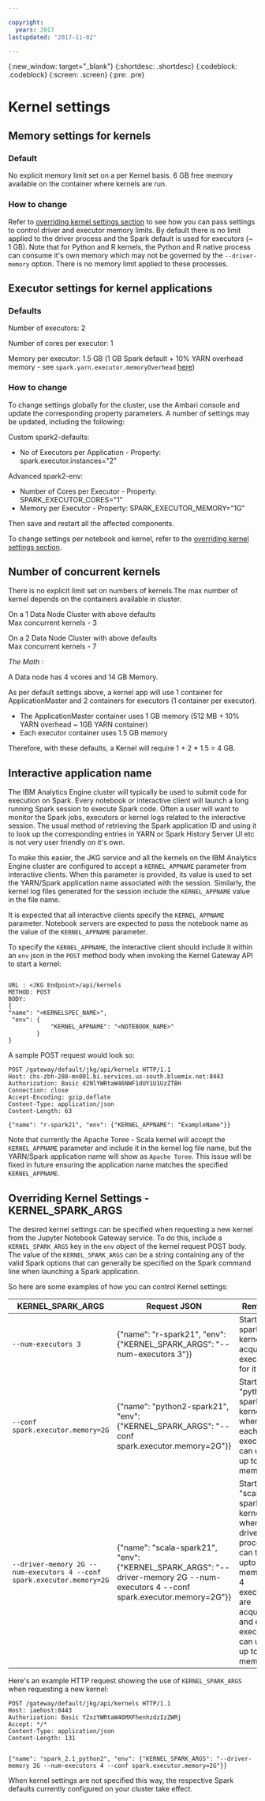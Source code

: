 ```yaml
---

copyright:
  years: 2017
lastupdated: "2017-11-02"

---
```


<!-- Attribute definitions -->
{:new_window: target="_blank"}
{:shortdesc: .shortdesc}
{:codeblock: .codeblock}
{:screen: .screen}
{:pre: .pre}


# Kernel settings

## Memory settings for kernels

### Default
  No explicit memory limit set on a per Kernel basis. 6 GB free memory available on the container where kernels are run.

### How to change  
  Refer to [overriding kernel settings section](./Kernel-Settings.html#overriding-kernel-settings---kernel_spark_args) to see how you can pass settings to control driver and executor memory limits. By default there is no limit applied to the driver process and the Spark default is used for executors (~ 1 GB). Note that for Python and R kernels, the Python and R native process can consume it's own memory which may not be governed by the `--driver-memory` option. There is no memory limit applied to these processes.

## Executor settings for kernel applications  

### Defaults

  Number of executors: 2  

  Number of cores per executor: 1  

  Memory per executor: 1.5 GB (1 GB Spark default + 10% YARN overhead memory - see `spark.yarn.executor.memoryOverhead` [here](https://spark.apache.org/docs/latest/running-on-yarn.html))

 ### How to change
To change settings globally for the cluster, use the Ambari console and update the corresponding property parameters. A number of settings may be updated, including the following:

Custom spark2-defaults:
* No of Executors per Application - Property: spark.executor.instances="2"  

Advanced spark2-env:
* Number of Cores per Executor - Property: SPARK_EXECUTOR_CORES="1"  
* Memory per Executor - Property: SPARK_EXECUTOR_MEMORY="1G"  

Then save and restart all the affected components.

To change settings per notebook and kernel, refer to the [overriding kernel settings section](./Kernel-Settings.html#overriding-kernel-settings---kernel_spark_args).

## Number of concurrent kernels
  There is no explicit limit set on numbers of kernels.The max number of kernel depends on the containers available in cluster.  

  On a 1 Data Node Cluster with above defaults  
   Max concurrent kernels - 3

  On a 2 Data Node Cluster with above defaults  
   Max concurrent kernels - 7

  _The Math_ :

A Data node has 4 vcores and 14 GB Memory.

As per default settings above, a kernel app will use 1 container for ApplicationMaster and 2 containers for executors (1 container per executor).

* The ApplicationMaster container uses 1 GB memory (512 MB + 10% YARN overhead ~ 1GB YARN container)
* Each executor container uses 1.5 GB memory  

Therefore, with these defaults, a Kernel will require 1 + 2 * 1.5 = 4 GB.

## Interactive application name

The IBM Analytics Engine cluster will typically be used to submit code for execution on Spark. Every notebook or interactive client will launch a long running Spark session to execute Spark code. Often a user will want to monitor the Spark jobs, executors or kernel logs related to the interactive session. The usual method of retrieving the Spark application ID and using it to look up the corresponding entries in YARN or Spark History Server UI etc is not very user friendly on it's own.

To make this easier, the JKG service and all the kernels on the IBM Analytics Engine cluster are configured to accept a `KERNEL_APPNAME` parameter from interactive clients. When this parameter is provided, its value is used to set the YARN/Spark application name associated with the session. Similarly, the kernel log files generated for the session include the `KERNEL_APPNAME` value in the file name.

It is expected that all interactive clients specify the `KERNEL_APPNAME` parameter. Notebook servers are expected to pass the notebook name as the value of the `KERNEL_APPNAME` parameter.

To specify the `KERNEL_APPNAME`, the interactive client should include it within an `env` json in the `POST` method body when invoking the Kernel Gateway API to start a kernel:

```

URL : <JKG Endpoint>/api/kernels
METHOD: POST
BODY:
{
"name": "<KERNELSPEC_NAME>",
 "env": {
            "KERNEL_APPNAME": "<NOTEBOOK_NAME>"
        }
}
```

A sample POST request would look so:

```
POST /gateway/default/jkg/api/kernels HTTP/1.1
Host: chs-zbh-288-mn001.bi.services.us-south.bluemix.net:8443
Authorization: Basic d2NlYWRtaW46NWF1dUY1U1UzZTBH
Connection: close
Accept-Encoding: gzip,deflate
Content-Type: application/json
Content-Length: 63

{"name": "r-spark21", "env": {"KERNEL_APPNAME": "ExampleName"}}
```

Note that currently the Apache Toree - Scala kernel will accept the `KERNEL_APPNAME` parameter and include it in the kernel log file name, but the YARN/Spark application name will show as `Apache Toree`. This issue will be fixed in future ensuring the application name matches the specified `KERNEL_APPNAME`.


## Overriding Kernel Settings - KERNEL_SPARK_ARGS

The desired kernel settings can be specified when requesting a new kernel from the Jupyter Notebook Gateway service. To do this, include a `KERNEL_SPARK_ARGS` key in the `env` object of the kernel request POST body. The value of the `KERNEL_SPARK_ARGS` can be a string containing any of the valid Spark options that can generally be specified on the Spark command line when launching a Spark application.

So here are some examples of how you can control Kernel settings:

| KERNEL_SPARK_ARGS  | Request JSON             | Remarks |
|--------------------|--------------------------|----------|
| `--num-executors 3` | {"name": "r-spark21", "env": {"KERNEL_SPARK_ARGS": "--num-executors 3"}} | Start a "r-spark21" kernel and acquire 3 executors for it |
| `--conf spark.executor.memory=2G` | {"name": "python2-spark21", "env": {"KERNEL_SPARK_ARGS": "--conf spark.executor.memory=2G"}} | Start a "python2-spark21" kernel for where each executor can use up to 2GB memory |
| `--driver-memory 2G --num-executors 4 --conf spark.executor.memory=2G` | {"name": "scala-spark21", "env": {"KERNEL_SPARK_ARGS": "--driver-memory 2G --num-executors 4 --conf spark.executor.memory=2G"}} | Start a "scala-spark21" kernel where the driver process can take upto 2 GB memory, 4 executors are acquired and each executor can use up to 2GB memory|

Here's an example HTTP request showing the use of `KERNEL_SPARK_ARGS` when requesting a new kernel:

```
POST /gateway/default/jkg/api/kernels HTTP/1.1
Host: iaehost:8443
Authorization: Basic Y2xzYWRtaW46MXFhenhzdzIzZWRj
Accept: */*
Content-Type: application/json
Content-Length: 131


{"name": "spark_2.1_python2", "env": {"KERNEL_SPARK_ARGS": "--driver-memory 2G --num-executors 4 --conf spark.executor.memory=2G"}}
```
When kernel settings are not specified this way, the respective Spark defaults currently configured on your cluster take effect.
